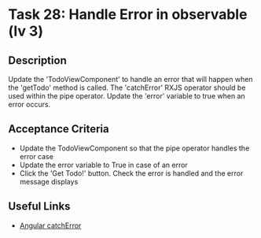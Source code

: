 # Task 28: Handle Error in observable (lv 3)

## Description
Update the 'TodoViewComponent' to handle an error that will happen when the 'getTodo' method is called. The 'catchError' RXJS operator should
be used within the pipe operator. Update the 'error' variable to true when an error occurs.

## Acceptance Criteria
- Update the TodoViewComponent so that the pipe operator handles the error case
- Update the error variable to True in case of an error
- Click the 'Get Todo!' button. Check the error is handled and the error message displays

## Useful Links
- [Angular catchError](https://www.learnrxjs.io/learn-rxjs/operators/error_handling/catch)

